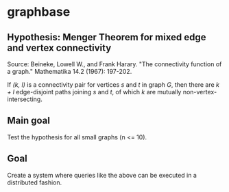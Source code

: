 # graphbase

## Hypothesis: Menger Theorem for mixed edge and vertex connectivity

Source: Beineke, Lowell W., and Frank Harary. "The connectivity function of a graph." Mathematika 14.2 (1967): 197-202.

If _(k, l)_ is a connectivity pair for vertices _s_ and _t_ in graph _G_, then 
there are _k + l_ edge-disjoint paths joining _s_ and _t_, of which _k_ are 
mutually non-vertex-intersecting.

## Main goal

Test the hypothesis for all small graphs (n <= 10).

## Goal

Create a system where queries like the above can be executed in a distributed fashion.
